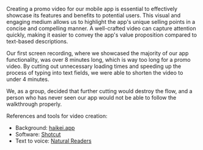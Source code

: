 Creating a promo video for our mobile app is essential to effectively showcase its features and benefits to potential users. This visual and engaging medium allows us to highlight the app's unique selling points in a concise and compelling manner. A well-crafted video can capture attention quickly, making it easier to convey the app's value proposition compared to text-based descriptions.

Our first screen recording, where we showcased the majority of our app functionality, was over 8 minutes long, which is way too long for a promo video. By cutting out unnecessary loading times and speeding up the process of typing into text fields, we were able to shorten the video to under 4 minutes.

We, as a group, decided that further cutting would destroy the flow, and a person who has never seen our app would not be able to follow the walkthrough properly.

References and tools for video creation:

- Background: [haikei.app](https://haikei.app/)
- Software: [Shotcut](https://www.shotcut.org/)
- Text to voice: [Natural Readers](https://www.naturalreaders.com/online/)
